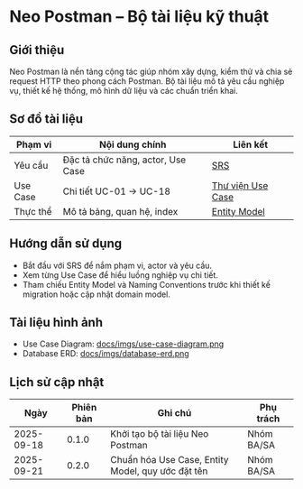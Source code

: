 # Neo Postman – Bộ tài liệu kỹ thuật

## Giới thiệu
Neo Postman là nền tảng cộng tác giúp nhóm xây dựng, kiểm thử và chia sẻ request HTTP theo phong cách Postman. Bộ tài liệu mô tả yêu cầu nghiệp vụ, thiết kế hệ thống, mô hình dữ liệu và các chuẩn triển khai.

## Sơ đồ tài liệu
| Phạm vi | Nội dung chính | Liên kết |
| --- | --- | --- |
| Yêu cầu | Đặc tả chức năng, actor, Use Case | [SRS](docs/srs/SRS.md) |
| Use Case | Chi tiết UC-01 → UC-18 | [Thư viện Use Case](docs/srs/use-case-specs/UC-01_SignUpWithLocalAccount.md) |
| Thực thể | Mô tả bảng, quan hệ, index | [Entity Model](docs/srs/entity-models.md) |

## Hướng dẫn sử dụng
- Bắt đầu với SRS để nắm phạm vi, actor và yêu cầu.
- Xem từng Use Case để hiểu luồng nghiệp vụ chi tiết.
- Tham chiếu Entity Model và Naming Conventions trước khi thiết kế migration hoặc cập nhật domain model.

## Tài liệu hình ảnh
- Use Case Diagram: [docs/imgs/use-case-diagram.png](docs/imgs/use-case-diagram.png)
- Database ERD: [docs/imgs/database-erd.png](docs/imgs/database-erd.png)

## Lịch sử cập nhật
| Ngày | Phiên bản | Ghi chú | Phụ trách |
| --- | --- | --- | --- |
| 2025-09-18 | 0.1.0 | Khởi tạo bộ tài liệu Neo Postman | Nhóm BA/SA |
| 2025-09-21 | 0.2.0 | Chuẩn hóa Use Case, Entity Model, quy ước đặt tên | Nhóm BA/SA |